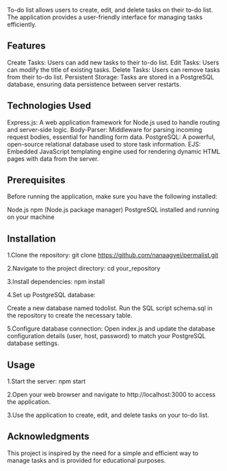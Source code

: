 To-do list allows users to create, edit, and delete tasks on their to-do list. The application provides a user-friendly interface for managing tasks efficiently.



## Features
Create Tasks: Users can add new tasks to their to-do list.
Edit Tasks: Users can modify the title of existing tasks.
Delete Tasks: Users can remove tasks from their to-do list.
Persistent Storage: Tasks are stored in a PostgreSQL database, ensuring data persistence between server restarts.
## Technologies Used
Express.js: A web application framework for Node.js used to handle routing and server-side logic.
Body-Parser: Middleware for parsing incoming request bodies, essential for handling form data.
PostgreSQL: A powerful, open-source relational database used to store task information.
EJS: Embedded JavaScript templating engine used for rendering dynamic HTML pages with data from the server.

## Prerequisites
Before running the application, make sure you have the following installed:

Node.js
npm (Node.js package manager)
PostgreSQL installed and running on your machine

## Installation
1.Clone the repository:
git clone https://github.com/nanaagyei/permalist.git

2.Navigate to the project directory:
cd your_repository

3.Install dependencies:
npm install

4.Set up PostgreSQL database:

Create a new database named todolist.
Run the SQL script schema.sql in the repository to create the necessary table.

5.Configure database connection:
Open index.js and update the database configuration details (user, host, password) to match your PostgreSQL database settings.

## Usage

1.Start the server:
npm start

2.Open your web browser and navigate to http://localhost:3000 to access the application.

3.Use the application to create, edit, and delete tasks on your to-do list.

## Acknowledgments
This project is inspired by the need for a simple and efficient way to manage tasks and is provided for educational purposes.
